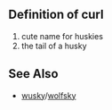 ## Definition of curl

1. cute name for huskies
2. the tail of a husky

## See Also

- [wusky](./wusky)/[wolfsky](./wolfsky)
